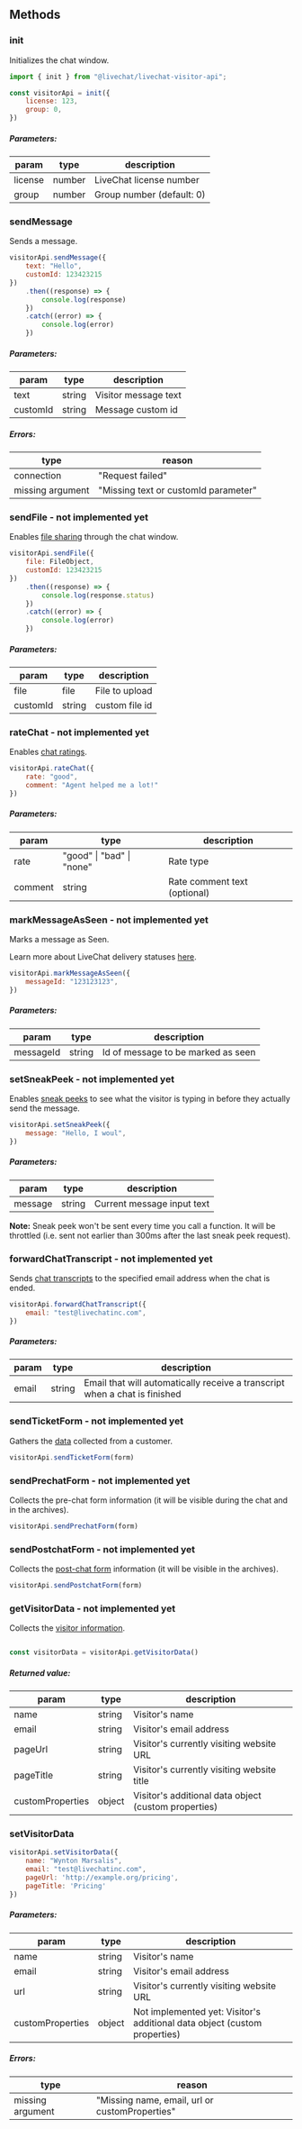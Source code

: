 ## Methods

### init

Initializes the chat window.

```js
import { init } from "@livechat/livechat-visitor-api";

const visitorApi = init({
    license: 123,
    group: 0,
})
```

##### Parameters:

| param   | type   | description              |
| ------- | ------ | ------------------------ |
| license | number | LiveChat license number  |
| group   | number | Group number (default: 0) |

### sendMessage

Sends a message.

```js
visitorApi.sendMessage({
    text: "Hello",
    customId: 123423215
})
    .then((response) => {
        console.log(response)
    })
    .catch((error) => {
        console.log(error)
    })
```

##### Parameters:

| param    | type   | description          |
| -------- | ------ | -------------------- |
| text     | string | Visitor message text |
| customId | string | Message custom id    |

##### Errors:

| type             | reason                               |
| ---------------- | ------------------------------------ |
| connection       | "Request failed"                     |
| missing argument | "Missing text or customId parameter" |

### sendFile - not implemented yet

Enables [file sharing](https://www.livechatinc.com/features/chat-tools/#File-sharing) through the chat window.

```js
visitorApi.sendFile({
    file: FileObject,
    customId: 123423215
})
    .then((response) => {
        console.log(response.status)
    })
    .catch((error) => {
        console.log(error)
    })
```

##### Parameters:

| param      | type   | description    |
| ---------- | ------ | -------------- |
| file       | file   | File to upload |
| customId   | string | custom file id |


### rateChat - not implemented yet

Enables [chat ratings](https://www.livechatinc.com/features/getting-feedback/#Chat-ratings).

```js
visitorApi.rateChat({
    rate: "good",
    comment: "Agent helped me a lot!"
})
```

##### Parameters:

| param   | type                      | description                  |
| ------- | ------------------------- | ---------------------------- |
| rate    | "good" \| "bad" \| "none" | Rate type                    |
| comment | string                    | Rate comment text (optional) |



### markMessageAsSeen - not implemented yet

Marks a message as Seen.

Learn more about LiveChat delivery statuses [here](https://www.livechatinc.com/features/chat-tools/#Delivery-status).

```js
visitorApi.markMessageAsSeen({
    messageId: "123123123",
})
```

##### Parameters:

| param     | type   | description                        |
| --------- | ------ | ---------------------------------- |
| messageId | string | Id of message to be marked as seen |



### setSneakPeek - not implemented yet

Enables [sneak peeks](https://www.livechatinc.com/features/chat-tools/#Message-sneak-peak) to see what the visitor is typing in before they actually send the message.

```js
visitorApi.setSneakPeek({
    message: "Hello, I woul",
})
```

##### Parameters:

| param   | type   | description                |
| ------- | ------ | -------------------------- |
| message | string | Current message input text |

**Note:** Sneak peek won't be sent every time you call a function. It will be throttled (i.e. sent not earlier than 300ms after the last sneak peek request).


### forwardChatTranscript - not implemented yet

Sends [chat transcripts](https://www.livechatinc.com/features/chat-tools/#Chat-tools-other-features) to the specified email address when the chat is ended.

```js
visitorApi.forwardChatTranscript({
    email: "test@livechatinc.com",
})
```

##### Parameters:

| param | type   | description                                                                |
| ----- | ------ | -------------------------------------------------------------------------- |
| email | string | Email that will automatically receive a transcript when a chat is finished |


### sendTicketForm - not implemented yet

Gathers the [data](https://www.livechatinc.com/features/engaging-customers/#Ticket-form) collected from a customer.

```js
visitorApi.sendTicketForm(form)
```


### sendPrechatForm - not implemented yet

Collects the pre-chat form information (it will be visible during the chat and in the archives).

```js
visitorApi.sendPrechatForm(form)
```

### sendPostchatForm - not implemented yet

Collects the [post-chat form](https://www.livechatinc.com/features/getting-feedback/#Post-chat-surveys) information (it will be visible in the archives).

```js
visitorApi.sendPostchatForm(form)
```


### getVisitorData - not implemented yet

Collects the [visitor information](https://www.livechatinc.com/features/chat-tools/#Visitor-information).

```js

const visitorData = visitorApi.getVisitorData()
```

##### Returned value: 

| param            | type   | description                                                               |
| ---------------- | ------ | ------------------------------------------------------------------------- |
| name             | string | Visitor's name                                                            |
| email            | string | Visitor's email address                                                   |
| pageUrl          | string | Visitor's currently visiting website URL                                  |
| pageTitle        | string | Visitor's currently visiting website title                                |
| customProperties | object | Visitor's additional data object (custom properties) |

### setVisitorData
```js
visitorApi.setVisitorData({
    name: "Wynton Marsalis",
    email: "test@livechatinc.com",
    pageUrl: 'http://example.org/pricing',
    pageTitle: 'Pricing'
})
```

##### Parameters:

| param            | type   | description                                                               |
| ---------------- | ------ | ------------------------------------------------------------------------- |
| name             | string | Visitor's name                                                            |
| email            | string | Visitor's email address                                                   |
| url              | string | Visitor's currently visiting website URL                                  |
| customProperties | object | Not implemented yet: Visitor's additional data object (custom properties) |

##### Errors:

| type             | reason                                         |
| ---------------- | ---------------------------------------------- |
| missing argument | "Missing name, email, url or customProperties" |


